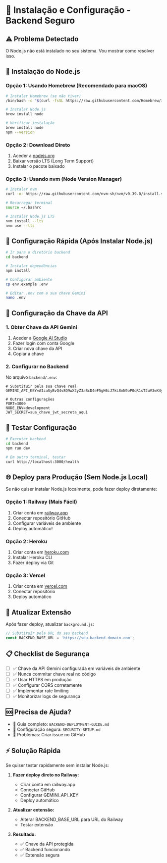 # 🚀 Instalação e Configuração - Backend Seguro

## ⚠️ Problema Detectado

O Node.js não está instalado no seu sistema. Vou mostrar como resolver isso.

## 🔧 Instalação do Node.js

### Opção 1: Usando Homebrew (Recomendado para macOS)

```bash
# Instalar Homebrew (se não tiver)
/bin/bash -c "$(curl -fsSL https://raw.githubusercontent.com/Homebrew/install/HEAD/install.sh)"

# Instalar Node.js
brew install node

# Verificar instalação
brew install node
npm --version
```

### Opção 2: Download Direto

1. Aceder a [nodejs.org](https://nodejs.org)
2. Baixar versão LTS (Long Term Support)
3. Instalar o pacote baixado

### Opção 3: Usando nvm (Node Version Manager)

```bash
# Instalar nvm
curl -o- https://raw.githubusercontent.com/nvm-sh/nvm/v0.39.0/install.sh | bash

# Recarregar terminal
source ~/.bashrc

# Instalar Node.js LTS
nvm install --lts
nvm use --lts
```

## 🚀 Configuração Rápida (Após Instalar Node.js)

```bash
# Ir para o diretório backend
cd backend

# Instalar dependências
npm install

# Configurar ambiente
cp env.example .env

# Editar .env com a sua chave Gemini
nano .env
```

## 🔐 Configuração da Chave da API

### 1. Obter Chave da API Gemini

1. Aceder a [Google AI Studio](https://makersuite.google.com/app/apikey)
2. Fazer login com conta Google
3. Criar nova chave da API
4. Copiar a chave

### 2. Configurar no Backend

No arquivo `backend/.env`:

```env
# Substituir pela sua chave real
GEMINI_API_KEY=AIzaSyBvQ4v8Q9wX2yZ3aBcD4eF5gH6iJ7kL8mN9oP0qR1sT2uV3wX4yZ5

# Outras configurações
PORT=3000
NODE_ENV=development
JWT_SECRET=sua_chave_jwt_secreta_aqui
```

## 🧪 Testar Configuração

```bash
# Executar backend
cd backend
npm run dev

# Em outro terminal, testar
curl http://localhost:3000/health
```

## 🌐 Deploy para Produção (Sem Node.js Local)

Se não quiser instalar Node.js localmente, pode fazer deploy diretamente:

### Opção 1: Railway (Mais Fácil)

1. Criar conta em [railway.app](https://railway.app)
2. Conectar repositório GitHub
3. Configurar variáveis de ambiente
4. Deploy automático!

### Opção 2: Heroku

1. Criar conta em [heroku.com](https://heroku.com)
2. Instalar Heroku CLI
3. Fazer deploy via Git

### Opção 3: Vercel

1. Criar conta em [vercel.com](https://vercel.com)
2. Conectar repositório
3. Deploy automático

## 🔄 Atualizar Extensão

Após fazer deploy, atualizar `background.js`:

```javascript
// Substituir pela URL do seu backend
const BACKEND_BASE_URL = 'https://seu-backend-domain.com';
```

## 📋 Checklist de Segurança

- [ ] ✅ Chave da API Gemini configurada em variáveis de ambiente
- [ ] ✅ Nunca commitar chave real no código
- [ ] ✅ Usar HTTPS em produção
- [ ] ✅ Configurar CORS corretamente
- [ ] ✅ Implementar rate limiting
- [ ] ✅ Monitorizar logs de segurança

## 🆘 Precisa de Ajuda?

- 📖 Guia completo: `BACKEND-DEPLOYMENT-GUIDE.md`
- 🔐 Configuração segura: `SECURITY-SETUP.md`
- 🐛 Problemas: Criar issue no GitHub

## ⚡ Solução Rápida

Se quiser testar rapidamente sem instalar Node.js:

1. **Fazer deploy direto no Railway:**
   - Criar conta em railway.app
   - Conectar GitHub
   - Configurar GEMINI_API_KEY
   - Deploy automático

2. **Atualizar extensão:**
   - Alterar BACKEND_BASE_URL para URL do Railway
   - Testar extensão

3. **Resultado:**
   - ✅ Chave da API protegida
   - ✅ Backend funcionando
   - ✅ Extensão segura
